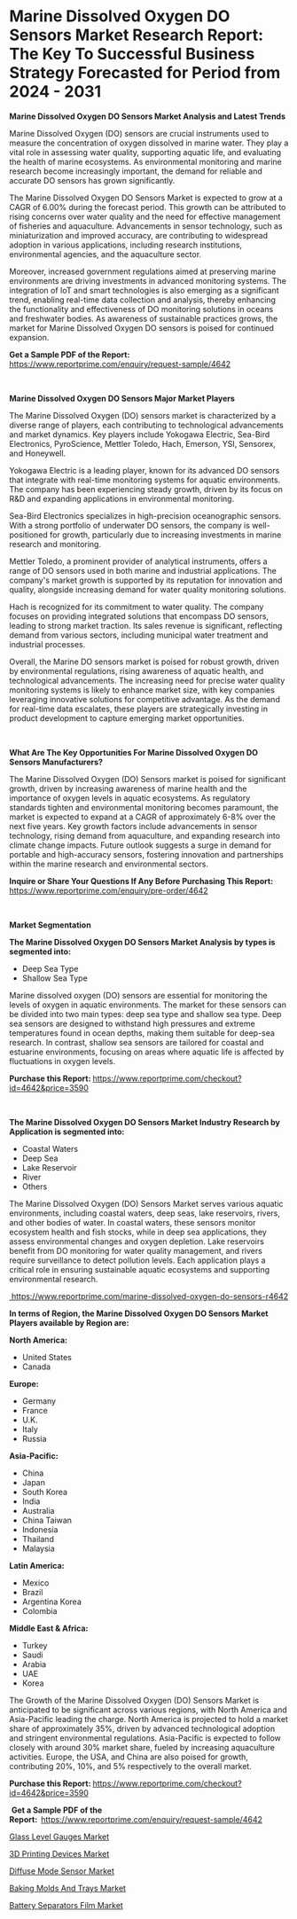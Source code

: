 <p><h1>Marine Dissolved Oxygen DO Sensors Market Research Report: The Key To Successful Business Strategy Forecasted for Period from 2024 - 2031</h1></p><p><strong>Marine Dissolved Oxygen DO Sensors Market Analysis and Latest Trends</strong></p>
<p><p>Marine Dissolved Oxygen (DO) sensors are crucial instruments used to measure the concentration of oxygen dissolved in marine water. They play a vital role in assessing water quality, supporting aquatic life, and evaluating the health of marine ecosystems. As environmental monitoring and marine research become increasingly important, the demand for reliable and accurate DO sensors has grown significantly.</p><p>The Marine Dissolved Oxygen DO Sensors Market is expected to grow at a CAGR of 6.00% during the forecast period. This growth can be attributed to rising concerns over water quality and the need for effective management of fisheries and aquaculture. Advancements in sensor technology, such as miniaturization and improved accuracy, are contributing to widespread adoption in various applications, including research institutions, environmental agencies, and the aquaculture sector.</p><p>Moreover, increased government regulations aimed at preserving marine environments are driving investments in advanced monitoring systems. The integration of IoT and smart technologies is also emerging as a significant trend, enabling real-time data collection and analysis, thereby enhancing the functionality and effectiveness of DO monitoring solutions in oceans and freshwater bodies. As awareness of sustainable practices grows, the market for Marine Dissolved Oxygen DO sensors is poised for continued expansion.</p></p>
<p><strong>Get a Sample PDF of the Report:&nbsp;</strong> <a href="https://www.reportprime.com/enquiry/request-sample/4642">https://www.reportprime.com/enquiry/request-sample/4642</a></p>
<p>&nbsp;</p>
<p><strong>Marine Dissolved Oxygen DO Sensors Major Market Players</strong></p>
<p><p>The Marine Dissolved Oxygen (DO) sensors market is characterized by a diverse range of players, each contributing to technological advancements and market dynamics. Key players include Yokogawa Electric, Sea-Bird Electronics, PyroScience, Mettler Toledo, Hach, Emerson, YSI, Sensorex, and Honeywell.</p><p>Yokogawa Electric is a leading player, known for its advanced DO sensors that integrate with real-time monitoring systems for aquatic environments. The company has been experiencing steady growth, driven by its focus on R&D and expanding applications in environmental monitoring.</p><p>Sea-Bird Electronics specializes in high-precision oceanographic sensors. With a strong portfolio of underwater DO sensors, the company is well-positioned for growth, particularly due to increasing investments in marine research and monitoring.</p><p>Mettler Toledo, a prominent provider of analytical instruments, offers a range of DO sensors used in both marine and industrial applications. The company's market growth is supported by its reputation for innovation and quality, alongside increasing demand for water quality monitoring solutions.</p><p>Hach is recognized for its commitment to water quality. The company focuses on providing integrated solutions that encompass DO sensors, leading to strong market traction. Its sales revenue is significant, reflecting demand from various sectors, including municipal water treatment and industrial processes.</p><p>Overall, the Marine DO sensors market is poised for robust growth, driven by environmental regulations, rising awareness of aquatic health, and technological advancements. The increasing need for precise water quality monitoring systems is likely to enhance market size, with key companies leveraging innovative solutions for competitive advantage. As the demand for real-time data escalates, these players are strategically investing in product development to capture emerging market opportunities.</p></p>
<p>&nbsp;</p>
<p><strong>What Are The Key Opportunities For Marine Dissolved Oxygen DO Sensors Manufacturers?</strong></p>
<p><p>The Marine Dissolved Oxygen (DO) Sensors market is poised for significant growth, driven by increasing awareness of marine health and the importance of oxygen levels in aquatic ecosystems. As regulatory standards tighten and environmental monitoring becomes paramount, the market is expected to expand at a CAGR of approximately 6-8% over the next five years. Key growth factors include advancements in sensor technology, rising demand from aquaculture, and expanding research into climate change impacts. Future outlook suggests a surge in demand for portable and high-accuracy sensors, fostering innovation and partnerships within the marine research and environmental sectors.</p></p>
<p><strong>Inquire or Share Your Questions If Any Before Purchasing This Report:</strong> <a href="https://www.reportprime.com/enquiry/pre-order/4642">https://www.reportprime.com/enquiry/pre-order/4642</a></p>
<p>&nbsp;</p>
<p><strong>Market Segmentation</strong></p>
<p><strong>The Marine Dissolved Oxygen DO Sensors Market Analysis by types is segmented into:</strong></p>
<p><ul><li>Deep Sea Type</li><li>Shallow Sea Type</li></ul></p>
<p><p>Marine dissolved oxygen (DO) sensors are essential for monitoring the levels of oxygen in aquatic environments. The market for these sensors can be divided into two main types: deep sea type and shallow sea type. Deep sea sensors are designed to withstand high pressures and extreme temperatures found in ocean depths, making them suitable for deep-sea research. In contrast, shallow sea sensors are tailored for coastal and estuarine environments, focusing on areas where aquatic life is affected by fluctuations in oxygen levels.</p></p>
<p><strong>Purchase this Report:&nbsp;</strong><a href="https://www.reportprime.com/checkout?id=4642&price=3590">https://www.reportprime.com/checkout?id=4642&price=3590</a></p>
<p>&nbsp;</p>
<p><strong>The Marine Dissolved Oxygen DO Sensors Market Industry Research by Application is segmented into:</strong></p>
<p><ul><li>Coastal Waters</li><li>Deep Sea</li><li>Lake Reservoir</li><li>River</li><li>Others</li></ul></p>
<p><p>The Marine Dissolved Oxygen (DO) Sensors Market serves various aquatic environments, including coastal waters, deep seas, lake reservoirs, rivers, and other bodies of water. In coastal waters, these sensors monitor ecosystem health and fish stocks, while in deep sea applications, they assess environmental changes and oxygen depletion. Lake reservoirs benefit from DO monitoring for water quality management, and rivers require surveillance to detect pollution levels. Each application plays a critical role in ensuring sustainable aquatic ecosystems and supporting environmental research.</p></p>
<p><a href="https://www.reportprime.com/marine-dissolved-oxygen-do-sensors-r4642">&nbsp;https://www.reportprime.com/marine-dissolved-oxygen-do-sensors-r4642</a></p>
<p><strong>In terms of Region, the Marine Dissolved Oxygen DO Sensors Market Players available by Region are:</strong></p>
<p>
    <p> <strong> North America: </strong>
        <ul>
            <li>United States</li>
            <li>Canada</li>
        </ul>
        </p> 
    <p> <strong> Europe: </strong>
        <ul>
            <li>Germany</li>
            <li>France</li>
            <li>U.K.</li>
            <li>Italy</li>
            <li>Russia</li>
        </ul>
        </p> 
    <p> <strong> Asia-Pacific: </strong>
        <ul>
            <li>China</li>
            <li>Japan</li>
            <li>South Korea</li>
            <li>India</li>
            <li>Australia</li>
            <li>China Taiwan</li>
            <li>Indonesia</li>
            <li>Thailand</li>
            <li>Malaysia</li>
        </ul>
        </p> 
    <p> <strong> Latin America: </strong>
        <ul>
            <li>Mexico</li>
            <li>Brazil</li>
            <li>Argentina Korea</li>
            <li>Colombia</li>
        </ul>
        </p> 
    <p> <strong> Middle East & Africa: </strong>
        <ul>
            <li>Turkey</li>
            <li>Saudi</li>
            <li>Arabia</li>
            <li>UAE</li>
            <li>Korea</li>
        </ul>
    </p>
    </p>
<p><p>The Growth of the Marine Dissolved Oxygen (DO) Sensors Market is anticipated to be significant across various regions, with North America and Asia-Pacific leading the charge. North America is projected to hold a market share of approximately 35%, driven by advanced technological adoption and stringent environmental regulations. Asia-Pacific is expected to follow closely with around 30% market share, fueled by increasing aquaculture activities. Europe, the USA, and China are also poised for growth, contributing 20%, 10%, and 5% respectively to the overall market.</p></p>
<p><strong>Purchase this Report: </strong><a href="https://www.reportprime.com/checkout?id=4642&price=3590">https://www.reportprime.com/checkout?id=4642&price=3590</a></p>
<p>&nbsp;<strong>Get a Sample PDF of the Report:&nbsp;&nbsp;</strong><a href="https://www.reportprime.com/enquiry/request-sample/4642">https://www.reportprime.com/enquiry/request-sample/4642</a></p>
<p><strong></strong></p>
<p><p><a href="https://www.linkedin.com/pulse/strategic-roadmap-global-glass-level-gauges-market-insights-xvdoc?trackingId=UOV3bA7kRrikSNONLRkhRA%3D%3D">Glass Level Gauges Market</a></p><p><a href="https://www.linkedin.com/pulse/3d-printing-devices-market-size-share-trends-analysis-t2cqc?trackingId=%2B0WUTdhZSfelgWfgyjH37g%3D%3D">3D Printing Devices Market</a></p><p><a href="https://github.com/WillieWoodard/Market-Research-Report-List-6/blob/main/diffuse-mode-sensor-market.md">Diffuse Mode Sensor Market</a></p><p><a href="https://issuu.com/reportprime-2/docs/baking-molds-and-trays-market-size-_c13c520f78a480">Baking Molds And Trays Market</a></p><p><a href="https://issuu.com/reportprime-2/docs/battery-separators-film-market-size_3850ce9ef466b8">Battery Separators Film Market</a></p></p>
